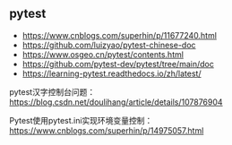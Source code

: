 ## pytest
- https://www.cnblogs.com/superhin/p/11677240.html
- https://github.com/luizyao/pytest-chinese-doc
- https://www.osgeo.cn/pytest/contents.html
- https://github.com/pytest-dev/pytest/tree/main/doc
- https://learning-pytest.readthedocs.io/zh/latest/

pytest汉字控制台问题：
https://blog.csdn.net/doulihang/article/details/107876904

Pytest使用pytest.ini实现环境变量控制：
https://www.cnblogs.com/superhin/p/14975057.html
